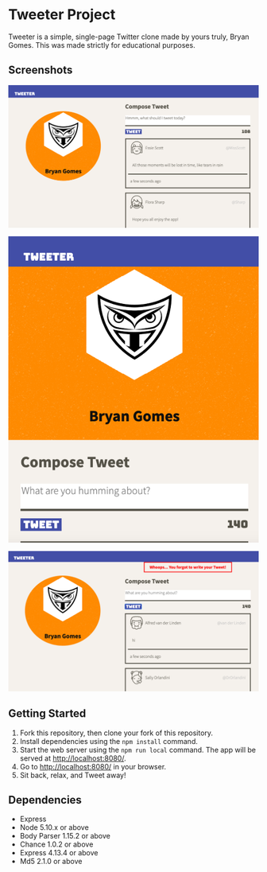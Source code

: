 # Tweeter Project

Tweeter is a simple, single-page Twitter clone made by yours truly, Bryan Gomes. This was made strictly for educational purposes.

## Screenshots

!["Screenshot of Desktop view"](https://github.com/senhorgomes/tweeter/blob/master/docs/TweeterDesktopView.png)

!["Screenshot of Tablet view"](https://github.com/senhorgomes/tweeter/blob/master/docs/TweeterTabletView.png)

!["Screenshot of Error Message"](https://github.com/senhorgomes/tweeter/blob/master/docs/TweeterErrorUhOh.png)
## Getting Started

1. Fork this repository, then clone your fork of this repository.
2. Install dependencies using the `npm install` command.
3. Start the web server using the `npm run local` command. The app will be served at <http://localhost:8080/>.
4. Go to <http://localhost:8080/> in your browser.
5. Sit back, relax, and Tweet away!

## Dependencies

- Express
- Node 5.10.x or above
- Body Parser 1.15.2 or above
- Chance 1.0.2 or above
- Express 4.13.4 or above
- Md5 2.1.0 or above
